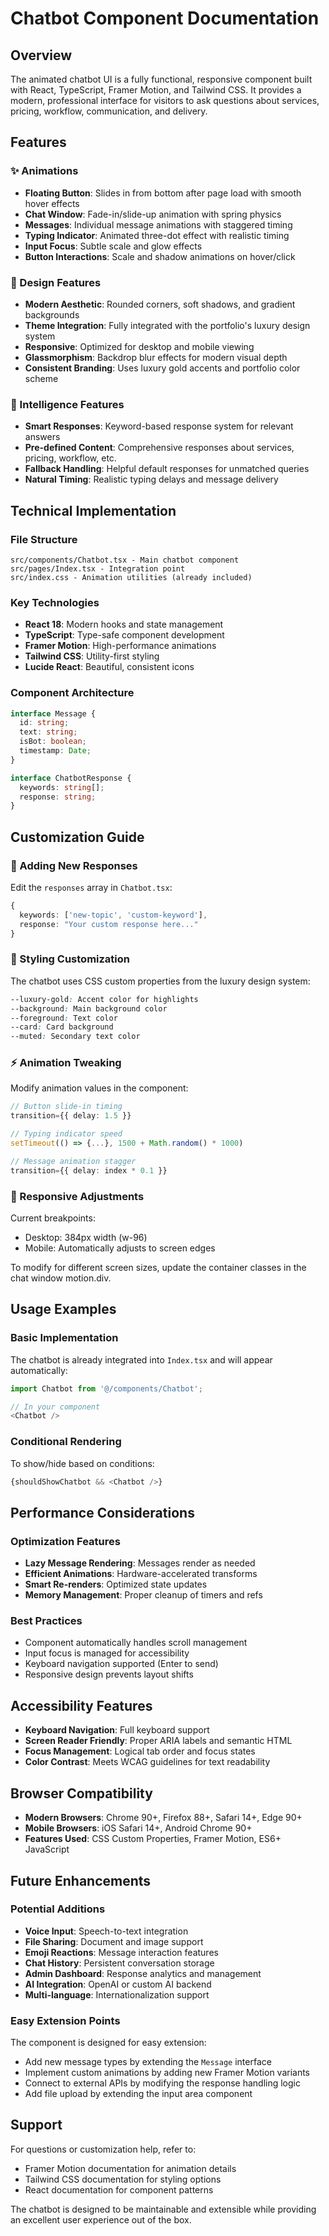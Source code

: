 # Chatbot Component Documentation

## Overview
The animated chatbot UI is a fully functional, responsive component built with React, TypeScript, Framer Motion, and Tailwind CSS. It provides a modern, professional interface for visitors to ask questions about services, pricing, workflow, communication, and delivery.

## Features

### ✨ Animations
- **Floating Button**: Slides in from bottom after page load with smooth hover effects
- **Chat Window**: Fade-in/slide-up animation with spring physics
- **Messages**: Individual message animations with staggered timing
- **Typing Indicator**: Animated three-dot effect with realistic timing
- **Input Focus**: Subtle scale and glow effects
- **Button Interactions**: Scale and shadow animations on hover/click

### 🎨 Design Features
- **Modern Aesthetic**: Rounded corners, soft shadows, and gradient backgrounds
- **Theme Integration**: Fully integrated with the portfolio's luxury design system
- **Responsive**: Optimized for desktop and mobile viewing
- **Glassmorphism**: Backdrop blur effects for modern visual depth
- **Consistent Branding**: Uses luxury gold accents and portfolio color scheme

### 💬 Intelligence Features
- **Smart Responses**: Keyword-based response system for relevant answers
- **Pre-defined Content**: Comprehensive responses about services, pricing, workflow, etc.
- **Fallback Handling**: Helpful default responses for unmatched queries
- **Natural Timing**: Realistic typing delays and message delivery

## Technical Implementation

### File Structure
```
src/components/Chatbot.tsx - Main chatbot component
src/pages/Index.tsx - Integration point
src/index.css - Animation utilities (already included)
```

### Key Technologies
- **React 18**: Modern hooks and state management
- **TypeScript**: Type-safe component development
- **Framer Motion**: High-performance animations
- **Tailwind CSS**: Utility-first styling
- **Lucide React**: Beautiful, consistent icons

### Component Architecture
```typescript
interface Message {
  id: string;
  text: string;
  isBot: boolean;
  timestamp: Date;
}

interface ChatbotResponse {
  keywords: string[];
  response: string;
}
```

## Customization Guide

### 🎯 Adding New Responses
Edit the `responses` array in `Chatbot.tsx`:

```typescript
{
  keywords: ['new-topic', 'custom-keyword'],
  response: "Your custom response here..."
}
```

### 🎨 Styling Customization
The chatbot uses CSS custom properties from the luxury design system:

```css
--luxury-gold: Accent color for highlights
--background: Main background color
--foreground: Text color
--card: Card background
--muted: Secondary text color
```

### ⚡ Animation Tweaking
Modify animation values in the component:

```typescript
// Button slide-in timing
transition={{ delay: 1.5 }}

// Typing indicator speed
setTimeout(() => {...}, 1500 + Math.random() * 1000)

// Message animation stagger
transition={{ delay: index * 0.1 }}
```

### 📱 Responsive Adjustments
Current breakpoints:
- Desktop: 384px width (w-96)
- Mobile: Automatically adjusts to screen edges

To modify for different screen sizes, update the container classes in the chat window motion.div.

## Usage Examples

### Basic Implementation
The chatbot is already integrated into `Index.tsx` and will appear automatically:

```typescript
import Chatbot from '@/components/Chatbot';

// In your component
<Chatbot />
```

### Conditional Rendering
To show/hide based on conditions:

```typescript
{shouldShowChatbot && <Chatbot />}
```

## Performance Considerations

### Optimization Features
- **Lazy Message Rendering**: Messages render as needed
- **Efficient Animations**: Hardware-accelerated transforms
- **Smart Re-renders**: Optimized state updates
- **Memory Management**: Proper cleanup of timers and refs

### Best Practices
- Component automatically handles scroll management
- Input focus is managed for accessibility
- Keyboard navigation supported (Enter to send)
- Responsive design prevents layout shifts

## Accessibility Features

- **Keyboard Navigation**: Full keyboard support
- **Screen Reader Friendly**: Proper ARIA labels and semantic HTML
- **Focus Management**: Logical tab order and focus states
- **Color Contrast**: Meets WCAG guidelines for text readability

## Browser Compatibility

- **Modern Browsers**: Chrome 90+, Firefox 88+, Safari 14+, Edge 90+
- **Mobile Browsers**: iOS Safari 14+, Android Chrome 90+
- **Features Used**: CSS Custom Properties, Framer Motion, ES6+ JavaScript

## Future Enhancements

### Potential Additions
- **Voice Input**: Speech-to-text integration
- **File Sharing**: Document and image support
- **Emoji Reactions**: Message interaction features
- **Chat History**: Persistent conversation storage
- **Admin Dashboard**: Response analytics and management
- **AI Integration**: OpenAI or custom AI backend
- **Multi-language**: Internationalization support

### Easy Extension Points
The component is designed for easy extension:
- Add new message types by extending the `Message` interface
- Implement custom animations by adding new Framer Motion variants
- Connect to external APIs by modifying the response handling logic
- Add file upload by extending the input area component

## Support

For questions or customization help, refer to:
- Framer Motion documentation for animation details
- Tailwind CSS documentation for styling options
- React documentation for component patterns

The chatbot is designed to be maintainable and extensible while providing an excellent user experience out of the box.